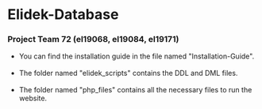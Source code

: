 # Elidek-Database
<h3> Project Team 72 (el19068, el19084, el19171) </h3>

* You can find the installation guide in the file named "Installation-Guide". <br></br>
* The folder named "elidek_scripts" contains the DDL and DML files. <br></br>
* The folder named "php_files" contains all the necessary files to run the website. <br></br>
